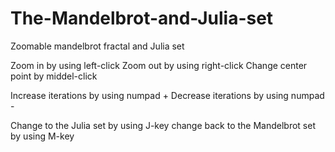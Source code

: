 # The-Mandelbrot-and-Julia-set
Zoomable mandelbrot fractal and Julia set

Zoom in by using left-click
Zoom out by using right-click
Change center point by middel-click

Increase iterations by using numpad +
Decrease iterations by using numpad -

Change to the Julia set by using J-key
change back to the Mandelbrot set by using M-key
